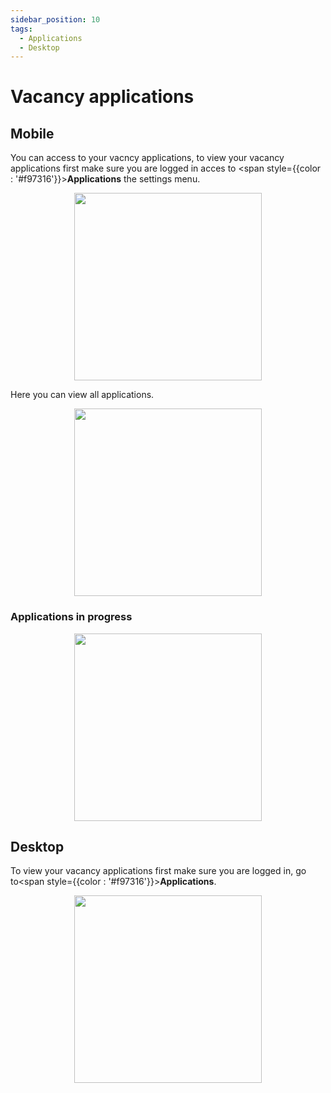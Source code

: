 ```yaml
---
sidebar_position: 10
tags:
  - Applications
  - Desktop
---
```


# Vacancy applications

## Mobile

You can access to your vacncy applications, to view your vacancy applications first make sure you are logged in acces to <span style={{color : '#f97316'}}>**Applications**</span> the settings menu.

<p align="center">
  <img src="/img/see-applications/applications.png" width="300" />
</p>

Here you can view all applications.

<p align="center">
  <img src="/img/see-applications/applications-2.png" width="300" />
</p>

### Applications in progress

<p align="center">
  <img src="/img/see-applications/applications-inprogress.png" width="300" />
</p>

## Desktop

To view your vacancy applications first make sure you are logged in, go to<span style={{color : '#f97316'}}>**Applications**</span>.

<p align="center">
  <img src="/img/see-applications/applications-desktop.png" width="300" />
</p>
